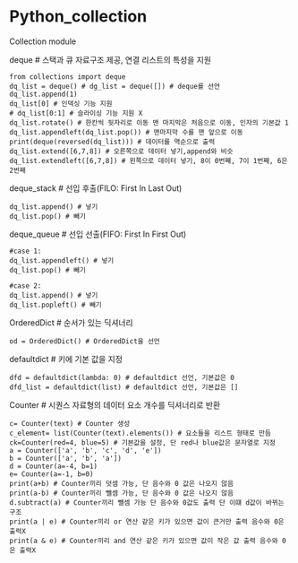 # Python_collection
Collection module

deque # 스택과 큐 자료구조 제공, 연결 리스트의 특성을 지원

    from collections import deque
    dq_list = deque() # dg_list = deque([]) # deque를 선언 
	dq_list.append(1)
	dq_list[0] # 인덱싱 기능 지원
	# dq_list[0:1] # 슬라이싱 기능 지원 X
	dq_list.rotate() # 한칸씩 뒷자리로 이동 맨 마지막은 처음으로 이동, 인자의 기본값 1
	dq_list.appendleft(dq_list.pop()) # 맨마지막 수를 맨 앞으로 이동
	print(deque(reversed(dq_list))) # 데이터를 역순으로 출력
	dq_list.extend([6,7,8]) # 오른쪽으로 데이터 넣기,append와 비슷
	dq_list.extendleft([6,7,8]) # 왼쪽으로 데이터 넣기, 8이 0번째, 7이 1번째, 6은 2번째
	
deque_stack # 선입 후출(FILO: First In Last Out)

	dq_list.append() # 넣기
	dq_list.pop() # 빼기
	

deque_queue # 선입 선출(FIFO: First In First Out)

	#case 1:
	dq_list.appendleft() # 넣기
	dq_list.pop() # 빼기
	
	#case 2:
	dq_list.append() # 넣기
	dq_list.popleft() # 빼기

	
OrderedDict # 순서가 있는 딕셔너리


	od = OrderedDict() # OrderedDict을 선언
	
defaultdict # 키에 기본 값을 지정

	dfd = defaultdict(lambda: 0) # defaultdict 선언, 기본값은 0
	dfd_list = defaultdict(list) # defaultdict 선언, 기본값은 []
		
Counter # 시퀀스 자료형의 데이터 요소 개수를 딕셔너리로 반환

	c= Counter(text) # Counter 생성
	c_element= list(Counter(text).elements()) # 요소들을 리스트 형태로 만듬
	ck=Counter(red=4, blue=5) # 기본값을 설정, 단 red나 blue값은 문자열로 지정
	a = Counter(['a', 'b', 'c', 'd', 'e'])
	b = Counter(['a', 'b', 'a'])
	d = Counter(a=-4, b=1)
	e= Counter(a=-1, b=0)
	print(a+b) # Counter끼리 덧셈 가능, 단 음수와 0 값은 나오지 않음
	print(a-b) # Counter끼리 뺄셈 가능, 단 음수와 0 값은 나오지 않음
	d.subtract(a) # Counter끼리 뺄셈 가능 단 음수와 0값도 출력 단 이떄 d값이 바뀌는 구조
	print(a | e) # Counter끼리 or 연산 같은 키가 있으면 값이 큰거만 출력 음수와 0은 출력X
	print(a & e) # Counter끼리 and 연산 같은 키가 있으면 값이 작은 값 출력 음수와 0은 출력X
	
